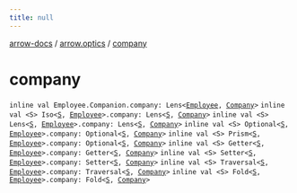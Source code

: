 ```yaml
---
title: null
---
```


[arrow-docs](../index.html) / [arrow.optics](index.html) / [company](./company.html)

# company

`inline val Employee.Companion.company: Lens<`[`Employee`](-employee/index.html)`, `[`Company`](-company/index.html)`>`
`inline val <S> Iso<`[`S`](company.html#S)`, `[`Employee`](-employee/index.html)`>.company: Lens<`[`S`](company.html#S)`, `[`Company`](-company/index.html)`>`
`inline val <S> Lens<`[`S`](company.html#S)`, `[`Employee`](-employee/index.html)`>.company: Lens<`[`S`](company.html#S)`, `[`Company`](-company/index.html)`>`
`inline val <S> Optional<`[`S`](company.html#S)`, `[`Employee`](-employee/index.html)`>.company: Optional<`[`S`](company.html#S)`, `[`Company`](-company/index.html)`>`
`inline val <S> Prism<`[`S`](company.html#S)`, `[`Employee`](-employee/index.html)`>.company: Optional<`[`S`](company.html#S)`, `[`Company`](-company/index.html)`>`
`inline val <S> Getter<`[`S`](company.html#S)`, `[`Employee`](-employee/index.html)`>.company: Getter<`[`S`](company.html#S)`, `[`Company`](-company/index.html)`>`
`inline val <S> Setter<`[`S`](company.html#S)`, `[`Employee`](-employee/index.html)`>.company: Setter<`[`S`](company.html#S)`, `[`Company`](-company/index.html)`>`
`inline val <S> Traversal<`[`S`](company.html#S)`, `[`Employee`](-employee/index.html)`>.company: Traversal<`[`S`](company.html#S)`, `[`Company`](-company/index.html)`>`
`inline val <S> Fold<`[`S`](company.html#S)`, `[`Employee`](-employee/index.html)`>.company: Fold<`[`S`](company.html#S)`, `[`Company`](-company/index.html)`>`